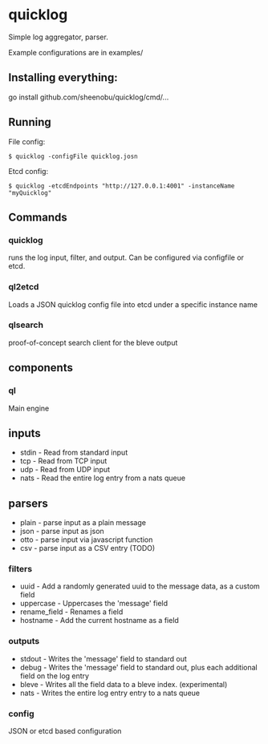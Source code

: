 # quicklog

Simple log aggregator, parser.

Example configurations are in examples/

## Installing everything:

go install github.com/sheenobu/quicklog/cmd/...

## Running

File config:

	$ quicklog -configFile quicklog.josn

Etcd config:

	$ quicklog -etcdEndpoints "http://127.0.0.1:4001" -instanceName "myQuicklog"

## Commands

### quicklog

runs the log input, filter, and output. Can be configured via configfile or etcd.

### ql2etcd

Loads a JSON quicklog config file into etcd under a specific instance name

### qlsearch

proof-of-concept search client for the bleve output

## components

### ql

Main engine

## inputs 

 * stdin - Read from standard input
 * tcp - Read from TCP input
 * udp - Read from UDP input
 * nats - Read the entire log entry from a nats queue

## parsers

 * plain - parse input as a plain message
 * json - parse input as json
 * otto - parse input via javascript function
 * csv - parse input as a CSV entry (TODO)

### filters

 * uuid - Add a randomly generated uuid to the message data, as a custom field
 * uppercase - Uppercases the 'message' field
 * rename\_field - Renames a field
 * hostname - Add the current hostname as a field

### outputs

 * stdout - Writes the 'message' field to standard out
 * debug - Writes the 'message' field to standard out, plus each additional field on the log entry
 * bleve - Writes all the field data to a bleve index. (experimental)
 * nats - Writes the entire log entry entry to a nats queue

### config 

JSON or etcd based configuration

